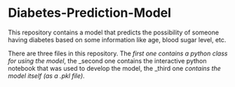 # Diabetes-Prediction-Model
This repository contains a model that predicts the possibility of someone having diabetes based on some information like age, blood sugar level, etc.

There are three files in this repository. The _first one contains a python class for using the model_, the _second one contains the interactive python notebook that was used to develop the model, the _third one _contains the model itself (as a .pkl file)_.
